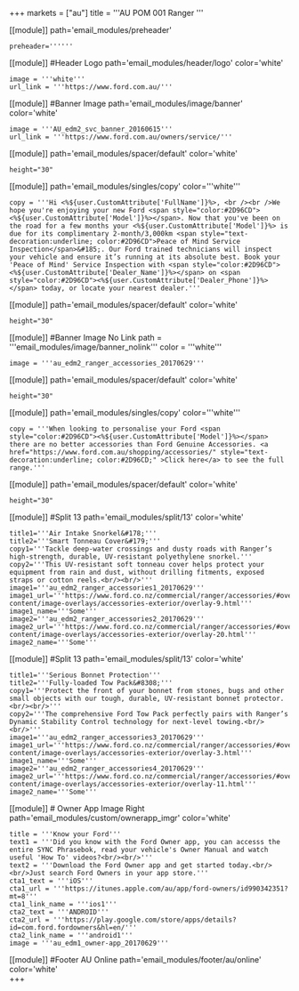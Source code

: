 +++
markets = ["au"]
title = '''AU POM 001 Ranger '''

[[module]]
path='email_modules/preheader'

	preheader=''''''
    
[[module]] #Header Logo
path='email_modules/header/logo'
color='white'

	image = '''white'''
	url_link = '''https://www.ford.com.au/'''


[[module]] #Banner Image
path='email_modules/image/banner'
color='white'

	image = '''AU_edm2_svc_banner_20160615'''
	url_link = '''https://www.ford.com.au/owners/service/'''
    
[[module]]
path='email_modules/spacer/default'
color='white'

	height="30"
    
[[module]]
path='email_modules/singles/copy'
color='''white'''

	copy = '''Hi <%${user.CustomAttribute['FullName']}%>, <br /><br />We hope you're enjoying your new Ford <span style="color:#2D96CD"><%${user.CustomAttribute['Model']}%></span>. Now that you've been on the road for a few months your <%${user.CustomAttribute['Model']}%> is due for its complimentary 2-month/3,000km <span style="text-decoration:underline; color:#2D96CD">Peace of Mind Service Inspection</span>&#185;. Our Ford trained technicians will inspect your vehicle and ensure it’s running at its absolute best. Book your 'Peace of Mind' Service Inspection with <span style="color:#2D96CD"><%${user.CustomAttribute['Dealer_Name']}%></span> on <span style="color:#2D96CD"><%${user.CustomAttribute['Dealer_Phone']}%></span> today, or locate your nearest dealer.'''

[[module]]
path='email_modules/spacer/default'
color='white'

	height="30"


[[module]] #Banner Image No Link
path = '''email_modules/image/banner_nolink'''
color = '''white'''

	image = '''au_edm2_ranger_accessories_20170629'''

[[module]]
path='email_modules/spacer/default'
color='white'

	height="30"

[[module]]
path='email_modules/singles/copy'
color='''white'''

	copy = '''When looking to personalise your Ford <span style="color:#2D96CD"><%${user.CustomAttribute['Model']}%></span> there are no better accessories than Ford Genuine Accessories. <a href="https://www.ford.com.au/shopping/accessories/" style="text-decoration:underline; color:#2D96CD;" >Click here</a> to see the full range.'''    
    
[[module]]
path='email_modules/spacer/default'
color='white'

	height="30"

[[module]] #Split 13
path='email_modules/split/13'
color='white'

	title1='''Air Intake Snorkel&#178;'''
	title2='''Smart Tonneau Cover&#179;'''
	copy1='''Tackle deep-water crossings and dusty roads with Ranger’s high-strength, durable, UV-resistant polyethylene snorkel.'''
	copy2='''This UV-resistant soft tonneau cover helps protect your equipment from rain and dust, without drilling fitments, exposed straps or cotton reels.<br/><br/>'''
	image1='''au_edm2_ranger_accessories1_20170629''' image1_url='''https://www.ford.co.nz/commercial/ranger/accessories/#overlay/content/ford/nz/en_nz/ranger-content/image-overlays/accessories-exterior/overlay-9.html'''
    image1_name='''Some'''
    image2='''au_edm2_ranger_accessories2_20170629'''  image2_url='''https://www.ford.co.nz/commercial/ranger/accessories/#overlay/content/ford/nz/en_nz/ranger-content/image-overlays/accessories-exterior/overlay-20.html'''
    image2_name='''Some'''
    
[[module]] #Split 13
path='email_modules/split/13'
color='white'

	title1='''Serious Bonnet Protection'''
	title2='''Fully-loaded Tow Pack&#8308;'''
	copy1='''Protect the front of your bonnet from stones, bugs and other small objects with our tough, durable, UV-resistant bonnet protector.<br/><br/>'''
	copy2='''The comprehensive Ford Tow Pack perfectly pairs with Ranger’s Dynamic Stability Control technology for next-level towing.<br/><br/>'''
	image1='''au_edm2_ranger_accessories3_20170629''' image1_url='''https://www.ford.co.nz/commercial/ranger/accessories/#overlay/content/ford/nz/en_nz/ranger-content/image-overlays/accessories-exterior/overlay-3.html'''
    image1_name='''Some'''
    image2='''au_edm2_ranger_accessories4_20170629'''  image2_url='''https://www.ford.co.nz/commercial/ranger/accessories/#overlay/content/ford/nz/en_nz/ranger-content/image-overlays/accessories-exterior/overlay-11.html'''
    image2_name='''Some'''

[[module]] # Owner App Image Right
path='email_modules/custom/ownerapp_imgr'
color='white'

	title = '''Know your Ford'''
	text1 = '''Did you know with the Ford Owner app, you can accesss the entire SYNC Phrasebok, read your vehicle's Owner Manual and watch useful 'How To' videos?<br/><br/>'''
	text2 = '''Download the Ford Owner app and get started today.<br/><br/>Just search Ford Owners in your app store.'''
	cta1_text = '''iOS'''
	cta1_url = '''https://itunes.apple.com/au/app/ford-owners/id990342351?mt=8'''
	cta1_link_name = '''ios1'''
	cta2_text = '''ANDROID'''
	cta2_url = '''https://play.google.com/store/apps/details?id=com.ford.fordowners&hl=en/'''
	cta2_link_name = '''android1'''
	image = '''au_edm1_owner-app_20170629'''
    
[[module]] #Footer AU Online
path='email_modules/footer/au/online'
color='white'    
+++